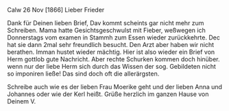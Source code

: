  Calw 26 Nov [1866]
Lieber Frieder

Dank für Deinen lieben Brief, Dav kommt scheints gar nicht mehr zum Schreiben. Mama hatte Gesichtsgeschwulst mit Fieber, weßwegen ich Donnerstags vom examen in Stammh zum Essen wieder zurückkehrte. Dec hat sie dann 2mal sehr freundlich besucht. Den Arzt aber haben wir nicht berathen. Imman hustet wieder mächtig. Hier ist also wieder ein Brief von Herm gottlob gute Nachricht. Aber rechte Schurken kommen doch hinüber. wenn nur der liebe Herm sich durch das Wissen der sog. Gebildeten nicht so imponiren ließe! Das sind doch oft die allerärgsten.

Schreibe auch wie es der lieben Frau Moerike geht und der lieben Anna und Johannes oder wie der Kerl heißt. Grüße herzlich im ganzen Hause von  Deinem V.
